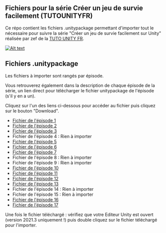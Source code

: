 ## Fichiers pour la série Créer un jeu de survie facilement (TUTOUNITYFR)
Ce répo contient les fichiers .unitypackage permettant d'importer tout le nécessaire pour suivre la série "Créer un jeu de survie facilement sur Unity" réalisée par zef de la [TUTO UNITY FR](https://www.youtube.com/c/tutounityfr).

[![Alt text](https://www.tutounity.fr/upload/github/survival2022/miniature-survie.jpg)](https://www.youtube.com/c/tutounityfr)

## Fichiers .unitypackage
Les fichiers à importer sont rangés par épisode.

Vous retrouverez également dans la description de chaque épisode de la série, un lien direct pour télécharger le fichier unitypackage de l'épisode (s'il y en a un).

Cliquez sur l'un des liens ci-dessous pour accéder au fichier puis cliquez sur le bouton "Download".

- [Fichier de l'épisode 1](https://github.com/TUTOUNITYFR/unitypackages-jeu-survie-2022-tufr/blob/main/Episode01/personnage-et-environnement.unitypackage)
- [Fichier de l'épisode 2](https://github.com/TUTOUNITYFR/unitypackages-jeu-survie-2022-tufr/blob/main/Episode02/items-et-inventaire.unitypackage)
- [Fichier de l'épisode 3](https://github.com/TUTOUNITYFR/unitypackages-jeu-survie-2022-tufr/blob/main/Episode03/visuels-inventaire.unitypackage)
- Fichier de l'épisode 4 : Rien à importer
- [Fichier de l'épisode 5](https://github.com/TUTOUNITYFR/unitypackages-jeu-survie-2022-tufr/blob/main/Episode05/actions-et-types-items.unitypackage)
- [Fichier de l'épisode 6](https://github.com/TUTOUNITYFR/unitypackages-jeu-survie-2022-tufr/blob/main/Episode06/equipements-du-personnage.unitypackage)
- [Fichier de l'épisode 7](https://github.com/TUTOUNITYFR/unitypackages-jeu-survie-2022-tufr/blob/main/Episode07/affichage-des-equipements.unitypackage)
- Fichier de l'épisode 8 : Rien à importer
- Fichier de l'épisode 9 : Rien à importer
- [Fichier de l'épisode 10](https://github.com/TUTOUNITYFR/unitypackages-jeu-survie-2022-tufr/blob/main/Episode10/miner-de-la-pierre.unitypackage)
- [Fichier de l'épisode 11](https://github.com/TUTOUNITYFR/unitypackages-jeu-survie-2022-tufr/blob/main/Episode11/couper-des-arbres.unitypackage)
- [Fichier de l'épisode 12](https://github.com/TUTOUNITYFR/unitypackages-jeu-survie-2022-tufr/blob/main/Episode12/buche-de-bois.unitypackage)
- [Fichier de l'épisode 13](https://github.com/TUTOUNITYFR/unitypackages-jeu-survie-2022-tufr/blob/main/Episode13/icones-systeme-de-craft.unitypackage)
- Fichier de l'épisode 14 : Rien à importer
- Fichier de l'épisode 15 : Rien à importer
- [Fichier de l'épisode 16](https://github.com/TUTOUNITYFR/unitypackages-jeu-survie-2022-tufr/blob/main/Episode16/barre-vie-faim-soif.unitypackage)
- [Fichier de l'épisode 17](https://github.com/TUTOUNITYFR/unitypackages-jeu-survie-2022-tufr/blob/main/Episode17/ajout-des-consommables.unitypackage)

Une fois le fichier téléchargé : vérifiez que votre Editeur Unity est ouvert (version 2021.3 uniquement !) puis double cliquez sur le fichier téléchargé pour l'importer.
